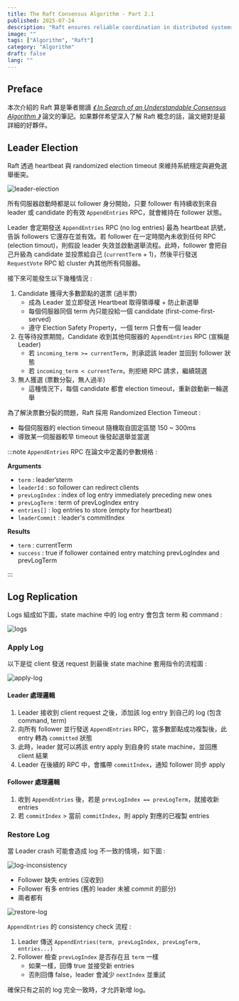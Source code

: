 ```yaml
---
title: The Raft Consensus Algorithm - Part 2.1
published: 2025-07-24
description: "Raft ensures reliable coordination in distributed systems through leader election, log replication, and fault tolerance."
image: ""
tags: ["Algorithm", "Raft"]
category: "Algorithm"
draft: false
lang: ""
---
```


## Preface

本次介紹的 Raft 算是筆者閱讀 [_《 In Search of an Understandable Consensus Algorithm 》_](https://raft.github.io/) 論文的筆記。如果夥伴希望深入了解 Raft 概念的話，論文絕對是最詳細的好夥伴。

## Leader Election

Raft 透過 heartbeat 與 randomized election timeout 來維持系統穩定與避免選舉衝突。

![leader-election](./leader-election.png)

所有伺服器啟動時都是以 follower 身分開始，只要 follower 有持續收到來自 leader 或 candidate 的有效 `AppendEntries` RPC，就會維持在 follower 狀態。

Leader 會定期發送 `AppendEntries` RPC (no log entries) 最為 heartbeat 訊號，告訴 followers 它還存在並有效。若 follower 在一定時間內未收到任何 RPC (election timout)，則假設 leader 失效並啟動選舉流程。此時，follower 會把自己升級為 candidate 並投票給自己 (`currentTerm` + 1)，然後平行發送 `RequestVote` RPC 給 cluster 內其他所有伺服器。

接下來可能發生以下幾種情況 :

1. Candidate 獲得大多數節點的選票 (過半票)
   - 成為 Leader 並立即發送 Heartbeat 取得領導權 + 防止新選舉
   - 每個伺服器同個 term 內只能投給一個 candidate (first-come-first-served)
   - 遵守 Election Safety Property，一個 term 只會有一個 leader
2. 在等待投票期間，Candidate 收到其他伺服器的 `AppendEntries` RPC (宣稱是 Leader)
   - 若 `incoming_term >= currentTerm`，則承認該 leader 並回到 follower 狀態
   - 若 `incoming_term < currentTerm`，則拒絕 RPC 請求，繼續競選
3. 無人獲選 (票數分裂，無人過半)
   - 這種情況下，每個 candidate 都會 election timeout，重新啟動新一輪選舉

為了解決票數分裂的問題，Raft 採用 Randomized Election Timeout :

- 每個伺服器的 election timeout 隨機取自固定區間 150 ~ 300ms
- 導致某一伺服器較早 timeout 後發起選舉並當選

:::note
`AppendEntries` RPC 在論文中定義的參數規格 :

**Arguments**

- `term` : leader’sterm
- `leaderId` : so follower can redirect clients
- `prevLogIndex` : index of log entry immediately preceding new ones
- `prevLogTerm` : term of prevLogIndex entry
- `entries[]` : log entries to store (empty for heartbeat)
- `leaderCommit` : leader's commitIndex

**Results**

- `term` : currentTerm
- `success` : true if follower contained entry matching prevLogIndex and prevLogTerm

:::

## Log Replication

Logs 組成如下圖，state machine 中的 log entry 會包含 term 和 command :

![logs](./logs.png)

### Apply Log

以下是從 client 發送 request 到最後 state machine 套用指令的流程圖 :

![apply-log](./apply-log.png)

#### Leader 處理邏輯

1. Leader 接收到 client request 之後，添加該 log entry 到自己的 log (包含 command, term)
2. 向所有 follower 並行發送 `AppendEntries` RPC，當多數節點成功複製後，此 entry 轉為 `committed` 狀態
3. 此時，leader 就可以將該 entry apply 到自身的 state machine，並回應 client 結果
4. Leader 在後續的 RPC 中，會攜帶 `commitIndex`，通知 follower 同步 apply

#### Follower 處理邏輯

1. 收到 `AppendEntries` 後，若是 `prevLogIndex == prevLogTerm`，就接收新 entries
2. 若 `commitIndex` > 當前 `commitIndex`，則 apply 對應的已複製 entries

### Restore Log

當 Leader crash 可能會造成 log 不一致的情境，如下圖 :

![log-inconsistency](./log-inconsistency.png)

- Follower 缺失 entries (沒收到)
- Follower 有多 entries (舊的 leader 未被 commit 的部分)
- 兩者都有

![restore-log](./restore-log.png)

`AppendEntries` 的 consistency check 流程 :

1. Leader 傳送 `AppendEntries(term, prevLogIndex, prevLogTerm, entries...)`
2. Follower 檢查 `prevLogIndex` 是否存在且 `term` 一樣
   - 如果一樣，回傳 true 並接受新 entries
   - 否則回傳 false，leader 會減少 `nextIndex` 並重試

確保只有之前的 log 完全一致時，才允許新增 log。
